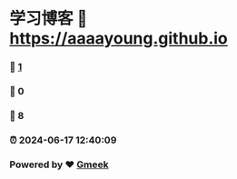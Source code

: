 # 学习博客 :link: https://aaaayoung.github.io 
### :page_facing_up: [1](https://aaaayoung.github.io/tag.html) 
### :speech_balloon: 0 
### :hibiscus: 8 
### :alarm_clock: 2024-06-17 12:40:09 
### Powered by :heart: [Gmeek](https://github.com/Meekdai/Gmeek)
